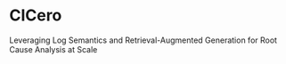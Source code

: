 # CICero
Leveraging Log Semantics and Retrieval-Augmented Generation for Root Cause Analysis at Scale

